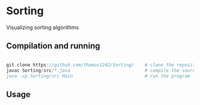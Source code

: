 # Sorting

Visualizing sorting algorithms

## Compilation and running

```javascript

git clone https://github.com/thomas1242/Sorting/    # clone the repository  
javac Sorting/src/*.java                            # compile the source code
java -cp Sorting/src Main                           # run the program         

```

## Usage
